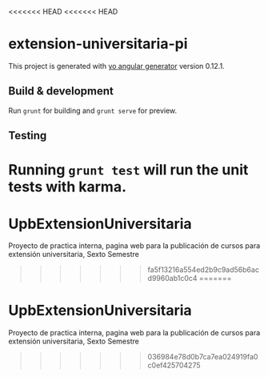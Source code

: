 <<<<<<< HEAD
<<<<<<< HEAD
# extension-universitaria-pi

This project is generated with [yo angular generator](https://github.com/yeoman/generator-angular)
version 0.12.1.

## Build & development

Run `grunt` for building and `grunt serve` for preview.

## Testing

Running `grunt test` will run the unit tests with karma.
=======
# UpbExtensionUniversitaria
Proyecto de practica interna, pagina web para la publicación de cursos para extensión universitaria, Sexto Semestre 
>>>>>>> fa5f13216a554ed2b9c9ad56b6acd9960ab1c0c4
=======
# UpbExtensionUniversitaria
Proyecto de practica interna, pagina web para la publicación de cursos para extensión universitaria, Sexto Semestre
>>>>>>> 036984e78d0b7ca7ea024919fa0c0ef425704275

